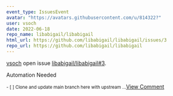 ```yaml
---
event_type: IssuesEvent
avatar: "https://avatars.githubusercontent.com/u/814322?"
user: vsoch
date: 2022-06-18
repo_name: libabigail/libabigail
html_url: https://github.com/libabigail/libabigail/issues/3
repo_url: https://github.com/libabigail/libabigail
---
```


<a href='https://github.com/vsoch' target='_blank'>vsoch</a> open issue <a href='https://github.com/libabigail/libabigail/issues/3' target='_blank'>libabigail/libabigail#3</a>.

<p>Automation Needed</p><small>- [ ] Clone and update main branch here with upstream...</small><a href='https://github.com/libabigail/libabigail/issues/3' target='_blank'>View Comment</a>
